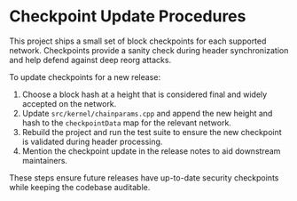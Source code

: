 # Checkpoint Update Procedures

This project ships a small set of block checkpoints for each supported network.
Checkpoints provide a sanity check during header synchronization and help defend
against deep reorg attacks.

To update checkpoints for a new release:

1. Choose a block hash at a height that is considered final and widely
   accepted on the network.
2. Update `src/kernel/chainparams.cpp` and append the new height and hash to
   the `checkpointData` map for the relevant network.
3. Rebuild the project and run the test suite to ensure the new checkpoint is
   validated during header processing.
4. Mention the checkpoint update in the release notes to aid downstream
   maintainers.

These steps ensure future releases have up-to-date security checkpoints while
keeping the codebase auditable.
